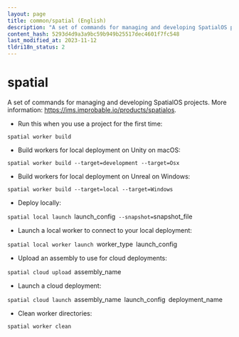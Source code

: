 ```yaml
---
layout: page
title: common/spatial (English)
description: "A set of commands for managing and developing SpatialOS projects."
content_hash: 5293d4d9a3a9bc59b949b25517dec4601f7fc548
last_modified_at: 2023-11-12
tldri18n_status: 2
---
```

# spatial

A set of commands for managing and developing SpatialOS projects.
More information: <https://ims.improbable.io/products/spatialos>.

- Run this when you use a project for the first time:

`spatial worker build`

- Build workers for local deployment on Unity on macOS:

`spatial worker build --target=development --target=Osx`

- Build workers for local deployment on Unreal on Windows:

`spatial worker build --target=local --target=Windows`

- Deploy locally:

`spatial local launch `<span class="tldr-var badge badge-pill bg-dark-lm bg-white-dm text-white-lm text-dark-dm font-weight-bold">launch_config</span>` --snapshot=`<span class="tldr-var badge badge-pill bg-dark-lm bg-white-dm text-white-lm text-dark-dm font-weight-bold">snapshot_file</span>

- Launch a local worker to connect to your local deployment:

`spatial local worker launch `<span class="tldr-var badge badge-pill bg-dark-lm bg-white-dm text-white-lm text-dark-dm font-weight-bold">worker_type</span>` `<span class="tldr-var badge badge-pill bg-dark-lm bg-white-dm text-white-lm text-dark-dm font-weight-bold">launch_config</span>

- Upload an assembly to use for cloud deployments:

`spatial cloud upload `<span class="tldr-var badge badge-pill bg-dark-lm bg-white-dm text-white-lm text-dark-dm font-weight-bold">assembly_name</span>

- Launch a cloud deployment:

`spatial cloud launch `<span class="tldr-var badge badge-pill bg-dark-lm bg-white-dm text-white-lm text-dark-dm font-weight-bold">assembly_name</span>` `<span class="tldr-var badge badge-pill bg-dark-lm bg-white-dm text-white-lm text-dark-dm font-weight-bold">launch_config</span>` `<span class="tldr-var badge badge-pill bg-dark-lm bg-white-dm text-white-lm text-dark-dm font-weight-bold">deployment_name</span>

- Clean worker directories:

`spatial worker clean`
